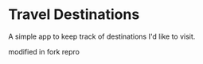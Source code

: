 # Travel Destinations

A simple app to keep track of destinations I'd like to visit.

modified in fork repro

